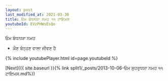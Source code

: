 ```yaml
---
layout: post
last_modified_at: 2021-03-30
title: ਓਮ ਬੰਧਨਯਾ ਨਮਹ ੧੧ ਟਾਇਮਸ
youtubeId: EVzPHWsEsQo
---
```

 
 
 ਓਮ ਬੰਧਨਯਾ ਨਮਹ  
 
 -  ਕੌਣ ਬੰਨ੍ਹਣ ਵਾਲਾ ਜੀਵਣ ਹੈ 
 
  
 
  
 
 
 
 
 
 


{% include youtubePlayer.html id=page.youtubeId %}
 
[Next]({{ site.baseurl }}{% link  split1/_posts/2013-10-06-ਓਮ ਸੁਹਰੁਧਯਾ ਨਮਹ ੧੧ ਟਾਇਮਸ.md%})
 

